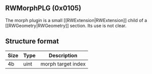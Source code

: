 ## RWMorphPLG (0x0105)

The morph plugin is a small [[RWExtension|RWExtension]] child of a [[RWGeometry|RWGeometry]] section. Its use is not clear.

## Structure format

| Size | Type | Description |
|------|------|-------------|
|  4b  | uint | morph target index
